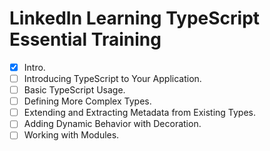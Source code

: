 # LinkedIn Learning TypeScript Essential Training

- [x] Intro.
- [ ] Introducing TypeScript to Your Application.
- [ ] Basic TypeScript Usage.
- [ ] Defining More Complex Types.
- [ ] Extending and Extracting Metadata from Existing Types.
- [ ] Adding Dynamic Behavior with Decoration.
- [ ] Working with Modules.